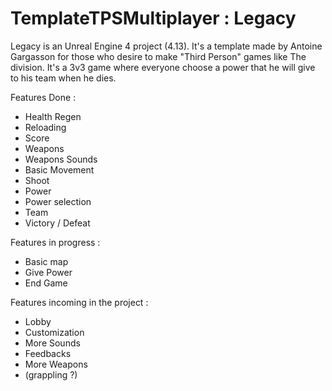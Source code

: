 # TemplateTPSMultiplayer : Legacy

Legacy is an Unreal Engine 4 project (4.13). It's a template made by Antoine Gargasson for those who desire to make "Third Person" games like The division. It's a 3v3 game where everyone choose a power that he will give to his team when he dies.

Features Done :

  - Health Regen
  - Reloading
  - Score
  - Weapons
  - Weapons Sounds
  - Basic Movement
  - Shoot
  - Power
  - Power selection  
  - Team
  - Victory / Defeat

Features in progress :

  - Basic map
  - Give Power
  - End Game

Features incoming in the project :

  - Lobby 
  - Customization
  - More Sounds
  - Feedbacks
  - More Weapons
  - (grappling ?)